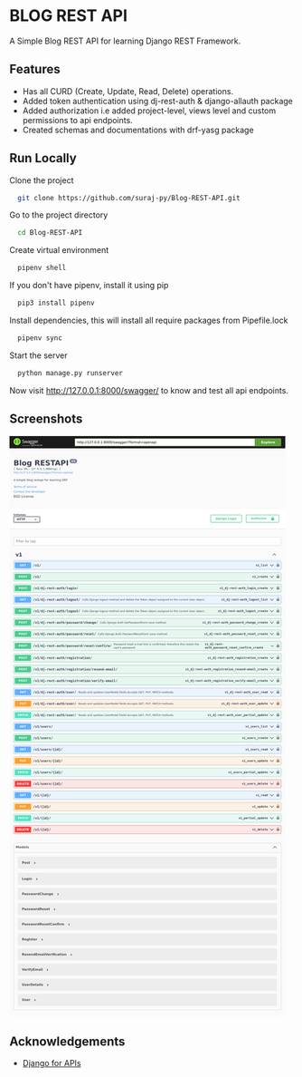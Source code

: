 
# BLOG REST API

A Simple Blog REST API for learning Django REST Framework.


## Features

- Has all CURD (Create, Update, Read, Delete) operations.
- Added token authentication using dj-rest-auth & django-allauth package
- Added authorization i.e added project-level, views level and custom permissions to api endpoints.
- Created schemas and documentations with drf-yasg package

## Run Locally

Clone the project

```bash
  git clone https://github.com/suraj-py/Blog-REST-API.git
```

Go to the project directory

```bash
  cd Blog-REST-API
```

Create virtual environment

```bash
  pipenv shell
```

If you don't have pipenv, install it using pip

```bash
  pip3 install pipenv
```

Install dependencies, this will install all require packages from Pipefile.lock

```bash
  pipenv sync
```

Start the server

```bash
  python manage.py runserver
```

Now visit http://127.0.0.1:8000/swagger/ to know and test all api endpoints.


## Screenshots

![App Screenshot](ss%20-%20Blog%20RESTAPI.png)


## Acknowledgements

 - [Django for APIs](https://djangoforapis.com/)


